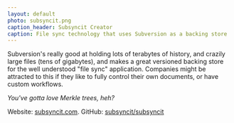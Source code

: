 ```yaml
---
layout: default
photo: subsyncit.png
caption_header: Subsyncit Creator
caption: File sync technology that uses Subversion as a backing store
---
```


Subversion's really good at holding lots of terabytes of history, and crazily large files (tens of gigabytes), and makes a
great versioned backing store for the well understood "file sync" application. Companies might be attracted to this if
they like to fully control their own documents, or have custom workflows.

*You've gotta love Merkle trees, heh?*

Website: [subsyncit.com](http://subsyncit.com/).  GitHub: [subsyncit/subsyncit](https://github.com/subsyncit/subsyncit)

